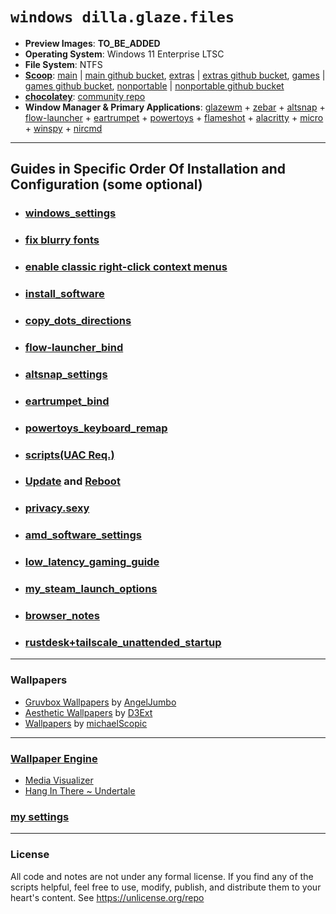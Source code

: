 # `windows dilla.glaze.files`
- **Preview Images**: **TO_BE_ADDED**
- **Operating System**: Windows 11 Enterprise LTSC
- **File System**: NTFS
- [**Scoop**](https://scoop.sh/): [main](https://scoop.sh/#/apps?q=%22https%3A%2F%2Fgithub.com%2FScoopInstaller%2FMain%22) | [main github bucket](https://github.com/ScoopInstaller/Main),  [extras](https://scoop.sh/#/apps?q=%22https%3A%2F%2Fgithub.com%2FScoopInstaller%2FExtras%22) | [extras github bucket](https://github.com/ScoopInstaller/Extras), [games](https://github.com/Calinou/scoop-games) | [games github bucket](https://github.com/Calinou/scoop-games), [nonportable](https://github.com/ScoopInstaller/Nonportable) | [nonportable github bucket](https://github.com/ScoopInstaller/Nonportable)
- [**chocolatey**](https://chocolatey.org/): [community repo](https://community.chocolatey.org/packages)
- **Window Manager & Primary Applications**: [glazewm](https://github.com/glzr-io/glazewm) + [zebar](https://github.com/glzr-io/zebar) + [altsnap](https://github.com/RamonUnch/AltSnap) + [flow-launcher](https://github.com/Flow-Launcher/Flow.Launcher) + [eartrumpet](https://github.com/File-New-Project/EarTrumpet) + [powertoys](https://github.com/microsoft/PowerToys) + [flameshot](https://github.com/flameshot-org/flameshot) + [alacritty](https://github.com/alacritty/alacritty) + [micro](https://github.com/zyedidia/micro) + [winspy](https://github.com/strobejb/winspy) + [nircmd](https://www.nirsoft.net/utils/nircmd.html)
---
## Guides in Specific Order Of Installation and Configuration (some optional)
- ### [**windows_settings**](https://github.com/dillacorn/win-glaze-dots/blob/main/windows_settings.md)
- ### [**fix blurry fonts**](https://www.youtube.com/watch?v=YRqoVG-ApSI)
- ### [**enable classic right-click context menus**](https://winaero.com/how-to-enable-full-context-menus-in-windows-11/#Enable_the_classic_context_menus_manually_in_Windows_11)
- ### [**install_software**](https://github.com/dillacorn/win-glaze-dots/blob/main/install_software.md)
- ### [**copy_dots_directions**](https://github.com/dillacorn/win-glaze-dots/blob/main/copy_dots_directions.md)
- ### [**flow-launcher_bind**](https://github.com/dillacorn/win-glaze-dots/blob/main/flow-launcher_bind.png)
- ### [**altsnap_settings**](https://github.com/dillacorn/win-glaze-dots/blob/main/altsnap_settings.md)
- ### [**eartrumpet_bind**](https://github.com/dillacorn/win-glaze-dots/blob/main/eartrumpet_bind.png)
- ### [**powertoys_keyboard_remap**](https://github.com/dillacorn/win-glaze-dots/blob/main/powertoys.md)
- ### [**scripts(UAC Req.)**](https://github.com/dillacorn/win-glaze-dots/tree/main/scripts(UAC%20Req.))
- ### [**Update**](https://support.microsoft.com/en-us/windows/windows-update-faq-8a903416-6f45-0718-f5c7-375e92dddeb2) and [**Reboot**](https://support.microsoft.com/en-us/windows/restart-reboot-your-pc-110262aa-fc79-1c33-7b00-c140ae3a6dac)
- ### [**privacy.sexy**](https://github.com/dillacorn/win-glaze-dots/blob/main/privacy.sexy.md)
- ### [**amd_software_settings**](https://github.com/dillacorn/win-glaze-dots/blob/main/amd_software_settings.md)
- ### [**low_latency_gaming_guide**](https://github.com/dillacorn/win-glaze-dots/blob/main/low_latency_gaming_guide.md)
- ### [**my_steam_launch_options**](https://github.com/dillacorn/win-glaze-dots/blob/main/steam_launch_options.md)
- ### [**browser_notes**](https://github.com/dillacorn/win-glaze-dots/tree/main/browser_notes)
- ### [**rustdesk+tailscale_unattended_startup**](https://github.com/dillacorn/win-glaze-dots/blob/main/rustdesk+tailscale_unattended_startup.md)
---
### Wallpapers
- [Gruvbox Wallpapers](https://github.com/AngelJumbo/gruvbox-wallpapers) by [AngelJumbo](https://github.com/AngelJumbo)
- [Aesthetic Wallpapers](https://github.com/D3Ext/aesthetic-wallpapers) by [D3Ext](https://github.com/D3Ext)
- [Wallpapers](https://github.com/michaelScopic/Wallpapers) by [michaelScopic](https://github.com/michaelScopic)
---
### [Wallpaper Engine](https://store.steampowered.com/app/431960/Wallpaper_Engine)
- [Media Visualizer](https://steamcommunity.com/sharedfiles/filedetails/?id=2890984249)
- [Hang In There ~ Undertale](https://steamcommunity.com/sharedfiles/filedetails/?id=919213241)

### [my settings](https://github.com/dillacorn/win-glaze-dots/tree/main/ScreenShots_For_Guides/wallpaper_engine)
---
### License
All code and notes are not under any formal license. If you find any of the scripts helpful, feel free to use, modify, publish, and distribute them to your heart's content. See https://unlicense.org/repo
